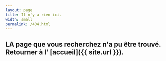 ```yaml
---
layout: page
title: Il n'y a rien ici.
width: small
permalink: /404.html
---
```


## LA page que vous recherchez n'a pu être trouvé. Retourner à l' [accueil]({{ site.url }}).
